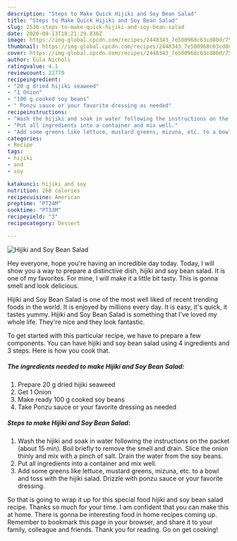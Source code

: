 ```yaml
---
description: "Steps to Make Quick Hijiki and Soy Bean Salad"
title: "Steps to Make Quick Hijiki and Soy Bean Salad"
slug: 2536-steps-to-make-quick-hijiki-and-soy-bean-salad
date: 2020-09-13T18:21:29.836Z
image: https://img-global.cpcdn.com/recipes/2448343_7e500968c63cd80d/751x532cq70/hijiki-and-soy-bean-salad-recipe-main-photo.jpg
thumbnail: https://img-global.cpcdn.com/recipes/2448343_7e500968c63cd80d/751x532cq70/hijiki-and-soy-bean-salad-recipe-main-photo.jpg
cover: https://img-global.cpcdn.com/recipes/2448343_7e500968c63cd80d/751x532cq70/hijiki-and-soy-bean-salad-recipe-main-photo.jpg
author: Eula Nichols
ratingvalue: 4.1
reviewcount: 22770
recipeingredient:
- "20 g dried hijiki seaweed"
- "1 Onion"
- "100 g cooked soy beans"
- " Ponzu sauce or your favorite dressing as needed"
recipeinstructions:
- "Wash the hijiki and soak in water following the instructions on the packet (about 15 min). Boil briefly to remove the smell and drain. Slice the onion thinly and mix with a pinch of salt. Drain the water from the soy beans."
- "Put all ingredients into a container and mix well."
- "Add some greens like lettuce, mustard greens, mizuna, etc. to a bowl and toss with the hijiki salad. Drizzle with ponzu sauce or your favorite dressing."
categories:
- Recipe
tags:
- hijiki
- and
- soy

katakunci: hijiki and soy 
nutrition: 268 calories
recipecuisine: American
preptime: "PT24M"
cooktime: "PT33M"
recipeyield: "3"
recipecategory: Dessert

---
```



![Hijiki and Soy Bean Salad](https://img-global.cpcdn.com/recipes/2448343_7e500968c63cd80d/751x532cq70/hijiki-and-soy-bean-salad-recipe-main-photo.jpg)

Hey everyone, hope you're having an incredible day today. Today, I will show you a way to prepare a distinctive dish, hijiki and soy bean salad. It is one of my favorites. For mine, I will make it a little bit tasty. This is gonna smell and look delicious.



Hijiki and Soy Bean Salad is one of the most well liked of recent trending foods in the world. It is enjoyed by millions every day. It is easy, it's quick, it tastes yummy. Hijiki and Soy Bean Salad is something that I've loved my whole life. They're nice and they look fantastic.


To get started with this particular recipe, we have to prepare a few components. You can have hijiki and soy bean salad using 4 ingredients and 3 steps. Here is how you cook that.

<!--inarticleads1-->

##### The ingredients needed to make Hijiki and Soy Bean Salad:

1. Prepare 20 g dried hijiki seaweed
1. Get 1 Onion
1. Make ready 100 g cooked soy beans
1. Take  Ponzu sauce or your favorite dressing as needed




<!--inarticleads2-->

##### Steps to make Hijiki and Soy Bean Salad:

1. Wash the hijiki and soak in water following the instructions on the packet (about 15 min). Boil briefly to remove the smell and drain. Slice the onion thinly and mix with a pinch of salt. Drain the water from the soy beans.
1. Put all ingredients into a container and mix well.
1. Add some greens like lettuce, mustard greens, mizuna, etc. to a bowl and toss with the hijiki salad. Drizzle with ponzu sauce or your favorite dressing.




So that is going to wrap it up for this special food hijiki and soy bean salad recipe. Thanks so much for your time. I am confident that you can make this at home. There is gonna be interesting food in home recipes coming up. Remember to bookmark this page in your browser, and share it to your family, colleague and friends. Thank you for reading. Go on get cooking!
